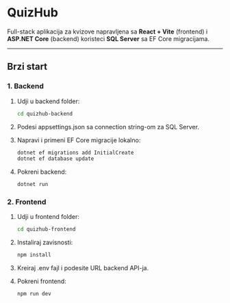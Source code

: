 # QuizHub

Full-stack aplikacija za kvizove napravljena sa **React + Vite** (frontend) i **ASP.NET Core** (backend) koristeci **SQL Server** sa EF Core migracijama.

---

## Brzi start

### 1. Backend

1. Udji u backend folder:
   ```bash
   cd quizhub-backend

2. Podesi appsettings.json sa connection string-om za SQL Server.

3. Napravi i primeni EF Core migracije lokalno:
    ```bash
    dotnet ef migrations add InitialCreate
    dotnet ef database update

4. Pokreni backend:
    ```bash
    dotnet run

### 2. Frontend

1. Udji u frontend folder:
    ```bash
    cd quizhub-frontend

2. Instaliraj zavisnosti:
    ```bash
    npm install

3. Kreiraj .env fajl i podesite URL backend API-ja.

4. Pokreni frontend:
    ```bash
    npm run dev